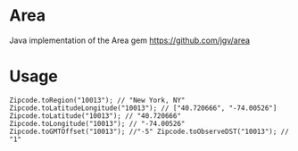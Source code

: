 Area
====

Java implementation of the Area gem
https://github.com/jgv/area

Usage
=====

`
  Zipcode.toRegion("10013"); // "New York, NY" 
  Zipcode.toLatitudeLongitude("10013"); // ["40.720666", "-74.00526"]
  Zipcode.toLatitude("10013"); // "40.720666"
  Zipcode.toLongitude("10013"); // "-74.00526"
  Zipcode.toGMTOffset("10013"); //"-5"
  Zipcode.toObserveDST("10013"); // "1"
`
